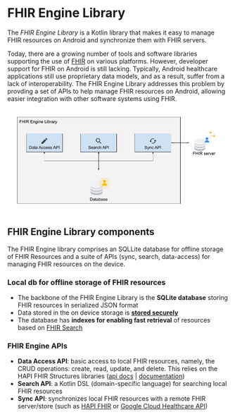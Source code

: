 # FHIR Engine Library

The _FHIR Engine Library_ is a Kotlin library that makes it easy to manage FHIR resources on Android and synchronize them with FHIR servers.

Today, there are a growing number of tools and software libraries supporting the use of [FHIR](https://www.hl7.org/fhir/) on various platforms. However, developer support for FHIR on Android is still lacking. Typically, Android healthcare applications still use proprietary data models, and as a result, suffer from a lack of interoperability. The FHIR Engine Library addresses this problem by provding a set of APIs to help manage FHIR resources on Android, allowing easier integration with other software systems using FHIR.

![FHIR Engine Library components](fhir-engine-components.png)

## FHIR Engine Library components

The FHIR Engine library comprises an SQLLite database for offline storage of FHIR Resources and a suite of APIs (sync, search, data-access) for managing FHIR resources on the device.

### Local db for offline storage of FHIR resources

* The backbone of the FHIR Engine Library is the **SQLite database** storing FHIR resources in serialized JSON format
* Data stored in the on device storage is **[stored securely](Privacy-Security.md)**
* The database has **indexes for enabling fast retrieval** of resources based on [FHIR Search](https://www.hl7.org/fhir/search.html)

### FHIR Engine APIs

* **Data Access API**: basic access to local FHIR resources, namely, the CRUD operations: create, read, update, and delete. This relies on the HAPI FHIR Structures libraries ([api docs](https://hapifhir.io/hapi-fhir/apidocs/hapi-fhir-structures-r4/) | [documentation](https://hapifhir.io/hapi-fhir/docs/model/working_with_resources.html))
* **Search API**: a Kotlin DSL (domain-specific language) for searching local FHIR resources
* **Sync API**: synchronizes local FHIR resources with a remote FHIR server/store (such as [HAPI FHIR](https://hapifhir.io/hapi-fhir//) or [Google Cloud Healthcare API](https://cloud.google.com/healthcare-api/docs/how-tos/fhir))
